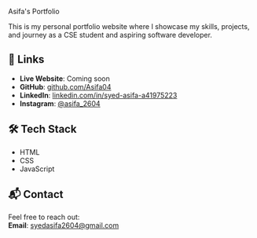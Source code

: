 Asifa's Portfolio 

This is my personal portfolio website where I showcase my skills, projects, and journey as a CSE student and aspiring software developer.

## 🔗 Links

- **Live Website**: Coming soon
- **GitHub**: [github.com/Asifa04](https://github.com/Asifa04)
- **LinkedIn**: [linkedin.com/in/syed-asifa-a41975223](https://www.linkedin.com/in/syed-asifa-a41975223)
- **Instagram**: [@asifa_2604](https://www.instagram.com/asifa_2604?igsh=MXF0bW0xdWlzbDJrcQ==)

## 🛠 Tech Stack

- HTML
- CSS
- JavaScript

## 📬 Contact

Feel free to reach out:  
**Email**: syedasifa2604@gmail.com
